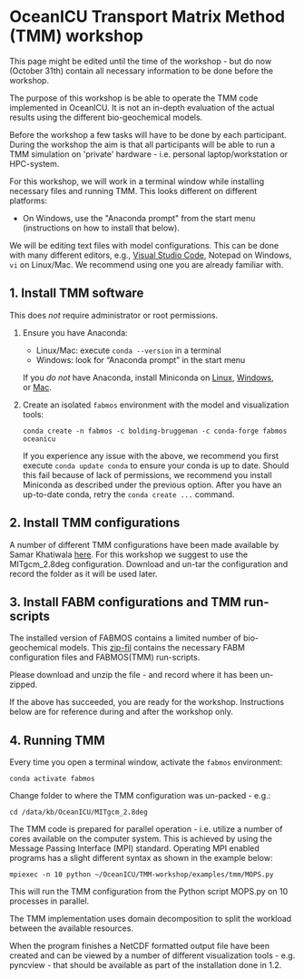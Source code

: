 # OceanICU Transport Matrix Method (TMM) workshop

This page might be edited until the time of the workshop - but do now (October 31th) contain all necessary information to be done before the workshop.

The purpose of this workshop is be able to operate the TMM code implemented in OceanICU. It is not an in-depth evaluation of the actual results using the different bio-geochemical models.

Before the workshop a few tasks will have to be done by each participant. During the workshop the aim is that all participants will be able to run a TMM simulation on 'private' hardware - i.e. personal laptop/workstation or HPC-system.

For this workshop, we will work in a terminal window while installing necessary files and running TMM. This looks different on different platforms:
* On Windows, use the "Anaconda prompt" from the start menu (instructions on how to install that below).

We will be editing text files with model configurations. This can be done with many different editors, e.g., [Visual Studio Code](https://code.visualstudio.com/), Notepad on Windows, `vi` on Linux/Mac. We recommend using one you are already familiar with.

## 1. Install TMM software

This does *not* require administrator or root permissions.

1. Ensure you have Anaconda:
   - Linux/Mac: execute `conda --version` in a terminal
   - Windows: look for “Anaconda prompt” in the start menu

   If you *do not* have Anaconda, install Miniconda on [Linux](https://conda.io/projects/conda/en/stable/user-guide/install/linux.html), [Windows](https://conda.io/projects/conda/en/stable/user-guide/install/windows.html), or [Mac](https://conda.io/projects/conda/en/stable/user-guide/install/macos.html).

2. Create an isolated `fabmos` environment with the model and visualization tools:
    ```
    conda create -n fabmos -c bolding-bruggeman -c conda-forge fabmos oceanicu
    ```
    If you experience any issue with the above, we recommend you first execute `conda update conda` to ensure your conda is up to date.
    Should this fail because of lack of permissions, we recommend you install Miniconda as described under the previous option. After
    you have an up-to-date conda, retry the `conda create ...` command.

## 2. Install TMM configurations

A number of different TMM configurations have been made available by Samar Khatiwala [here](http://kelvin.earth.ox.ac.uk/spk/Research/TMM/TransportMatrixConfigs/). For this workshop we suggest to use the MITgcm_2.8deg configuration. Download and un-tar the configuration and record the folder as it will be used later.



## 3. Install FABM configurations and TMM run-scripts

The installed version of FABMOS contains a limited number of bio-geochemical models. This [zip-fil](tmm_workshop.zip) contains the necessary FABM configuration files and FABMOS(TMM) run-scripts. 

Please download and unzip the file - and record where it has been un-zipped.

If the above has succeeded, you are ready for the workshop.
Instructions below are for reference during and after the workshop only.

## 4. Running TMM

Every time you open a terminal window, activate the `fabmos` environment:
```
conda activate fabmos
```
Change folder to where the TMM configuration was un-packed - e.g.:
```
cd /data/kb/OceanICU/MITgcm_2.8deg
```
 
The TMM code is prepared for parallel operation - i.e. utilize a number of cores available on the computer system. This is achieved by using the Message Passing Interface (MPI) standard. Operating MPI enabled programs has a slight different syntax as shown in the example below:

```
mpiexec -n 10 python ~/OceanICU/TMM-workshop/examples/tmm/MOPS.py
```
    
This will run the TMM configuration from the Python script MOPS.py on 10 processes in parallel.

The TMM implementation uses domain decomposition to split the workload between the available resources.

When the program finishes a NetCDF formatted output file have been created and can be viewed by a number of different visualization tools - e.g. pyncview - that should be available as part of the installation done in 1.2.
